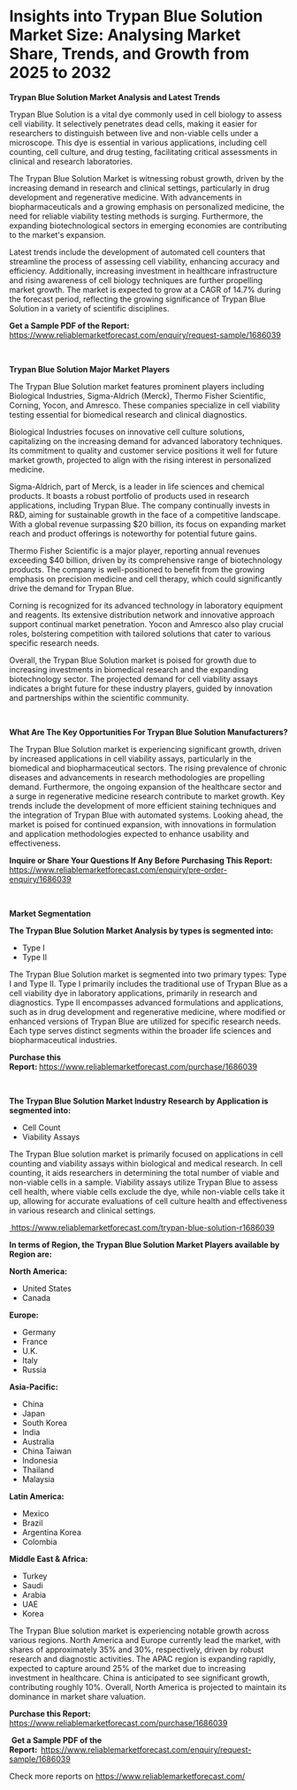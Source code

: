 <p><h1>Insights into Trypan Blue Solution Market Size: Analysing Market Share, Trends, and Growth from 2025 to 2032</h1></p><p><strong>Trypan Blue Solution Market Analysis and Latest Trends</strong></p>
<p><p>Trypan Blue Solution is a vital dye commonly used in cell biology to assess cell viability. It selectively penetrates dead cells, making it easier for researchers to distinguish between live and non-viable cells under a microscope. This dye is essential in various applications, including cell counting, cell culture, and drug testing, facilitating critical assessments in clinical and research laboratories.</p><p>The Trypan Blue Solution Market is witnessing robust growth, driven by the increasing demand in research and clinical settings, particularly in drug development and regenerative medicine. With advancements in biopharmaceuticals and a growing emphasis on personalized medicine, the need for reliable viability testing methods is surging. Furthermore, the expanding biotechnological sectors in emerging economies are contributing to the market's expansion.</p><p>Latest trends include the development of automated cell counters that streamline the process of assessing cell viability, enhancing accuracy and efficiency. Additionally, increasing investment in healthcare infrastructure and rising awareness of cell biology techniques are further propelling market growth. The market is expected to grow at a CAGR of 14.7% during the forecast period, reflecting the growing significance of Trypan Blue Solution in a variety of scientific disciplines.</p></p>
<p><strong>Get a Sample PDF of the Report:&nbsp;</strong> <a href="https://www.reliablemarketforecast.com/enquiry/request-sample/1686039?utm_campaign=3458&utm_medium=2&utm_source=Github&utm_content=ia&utm_term=24032025&utm_id=trypan-blue-solution">https://www.reliablemarketforecast.com/enquiry/request-sample/1686039</a></p>
<p>&nbsp;</p>
<p><strong>Trypan Blue Solution Major Market Players</strong></p>
<p><p>The Trypan Blue Solution market features prominent players including Biological Industries, Sigma-Aldrich (Merck), Thermo Fisher Scientific, Corning, Yocon, and Amresco. These companies specialize in cell viability testing essential for biomedical research and clinical diagnostics.</p><p>Biological Industries focuses on innovative cell culture solutions, capitalizing on the increasing demand for advanced laboratory techniques. Its commitment to quality and customer service positions it well for future market growth, projected to align with the rising interest in personalized medicine.</p><p>Sigma-Aldrich, part of Merck, is a leader in life sciences and chemical products. It boasts a robust portfolio of products used in research applications, including Trypan Blue. The company continually invests in R&D, aiming for sustainable growth in the face of a competitive landscape. With a global revenue surpassing $20 billion, its focus on expanding market reach and product offerings is noteworthy for potential future gains.</p><p>Thermo Fisher Scientific is a major player, reporting annual revenues exceeding $40 billion, driven by its comprehensive range of biotechnology products. The company is well-positioned to benefit from the growing emphasis on precision medicine and cell therapy, which could significantly drive the demand for Trypan Blue.</p><p>Corning is recognized for its advanced technology in laboratory equipment and reagents. Its extensive distribution network and innovative approach support continual market penetration. Yocon and Amresco also play crucial roles, bolstering competition with tailored solutions that cater to various specific research needs.</p><p>Overall, the Trypan Blue Solution market is poised for growth due to increasing investments in biomedical research and the expanding biotechnology sector. The projected demand for cell viability assays indicates a bright future for these industry players, guided by innovation and partnerships within the scientific community.</p></p>
<p>&nbsp;</p>
<p><strong>What Are The Key Opportunities For Trypan Blue Solution Manufacturers?</strong></p>
<p><p>The Trypan Blue Solution market is experiencing significant growth, driven by increased applications in cell viability assays, particularly in the biomedical and biopharmaceutical sectors. The rising prevalence of chronic diseases and advancements in research methodologies are propelling demand. Furthermore, the ongoing expansion of the healthcare sector and a surge in regenerative medicine research contribute to market growth. Key trends include the development of more efficient staining techniques and the integration of Trypan Blue with automated systems. Looking ahead, the market is poised for continued expansion, with innovations in formulation and application methodologies expected to enhance usability and effectiveness.</p></p>
<p><strong>Inquire or Share Your Questions If Any Before Purchasing This Report:</strong> <a href="https://www.reliablemarketforecast.com/enquiry/pre-order-enquiry/1686039?utm_campaign=3458&utm_medium=2&utm_source=Github&utm_content=ia&utm_term=24032025&utm_id=trypan-blue-solution">https://www.reliablemarketforecast.com/enquiry/pre-order-enquiry/1686039</a></p>
<p>&nbsp;</p>
<p><strong>Market Segmentation</strong></p>
<p><strong>The Trypan Blue Solution Market Analysis by types is segmented into:</strong></p>
<p><ul><li>Type I</li><li>Type II</li></ul></p>
<p><p>The Trypan Blue Solution market is segmented into two primary types: Type I and Type II. Type I primarily includes the traditional use of Trypan Blue as a cell viability dye in laboratory applications, primarily in research and diagnostics. Type II encompasses advanced formulations and applications, such as in drug development and regenerative medicine, where modified or enhanced versions of Trypan Blue are utilized for specific research needs. Each type serves distinct segments within the broader life sciences and biopharmaceutical industries.</p></p>
<p><strong>Purchase this Report:&nbsp;</strong><a href="https://www.reliablemarketforecast.com/purchase/1686039?utm_campaign=3458&utm_medium=2&utm_source=Github&utm_content=ia&utm_term=24032025&utm_id=trypan-blue-solution">https://www.reliablemarketforecast.com/purchase/1686039</a></p>
<p>&nbsp;</p>
<p><strong>The Trypan Blue Solution Market Industry Research by Application is segmented into:</strong></p>
<p><ul><li>Cell Count</li><li>Viability Assays</li></ul></p>
<p><p>The Trypan Blue solution market is primarily focused on applications in cell counting and viability assays within biological and medical research. In cell counting, it aids researchers in determining the total number of viable and non-viable cells in a sample. Viability assays utilize Trypan Blue to assess cell health, where viable cells exclude the dye, while non-viable cells take it up, allowing for accurate evaluations of cell culture health and effectiveness in various research and clinical settings.</p></p>
<p><a href="https://www.reliablemarketforecast.com/trypan-blue-solution-r1686039?utm_campaign=3458&utm_medium=2&utm_source=Github&utm_content=ia&utm_term=24032025&utm_id=trypan-blue-solution">&nbsp;https://www.reliablemarketforecast.com/trypan-blue-solution-r1686039</a></p>
<p><strong>In terms of Region, the Trypan Blue Solution Market Players available by Region are:</strong></p>
<p>
    <p> <strong> North America: </strong>
        <ul>
            <li>United States</li>
            <li>Canada</li>
        </ul>
        </p> 
    <p> <strong> Europe: </strong>
        <ul>
            <li>Germany</li>
            <li>France</li>
            <li>U.K.</li>
            <li>Italy</li>
            <li>Russia</li>
        </ul>
        </p> 
    <p> <strong> Asia-Pacific: </strong>
        <ul>
            <li>China</li>
            <li>Japan</li>
            <li>South Korea</li>
            <li>India</li>
            <li>Australia</li>
            <li>China Taiwan</li>
            <li>Indonesia</li>
            <li>Thailand</li>
            <li>Malaysia</li>
        </ul>
        </p> 
    <p> <strong> Latin America: </strong>
        <ul>
            <li>Mexico</li>
            <li>Brazil</li>
            <li>Argentina Korea</li>
            <li>Colombia</li>
        </ul>
        </p> 
    <p> <strong> Middle East & Africa: </strong>
        <ul>
            <li>Turkey</li>
            <li>Saudi</li>
            <li>Arabia</li>
            <li>UAE</li>
            <li>Korea</li>
        </ul>
    </p>
    </p>
<p><p>The Trypan Blue solution market is experiencing notable growth across various regions. North America and Europe currently lead the market, with shares of approximately 35% and 30%, respectively, driven by robust research and diagnostic activities. The APAC region is expanding rapidly, expected to capture around 25% of the market due to increasing investment in healthcare. China is anticipated to see significant growth, contributing roughly 10%. Overall, North America is projected to maintain its dominance in market share valuation.</p></p>
<p><strong>Purchase this Report: </strong><a href="https://www.reliablemarketforecast.com/purchase/1686039?utm_campaign=3458&utm_medium=2&utm_source=Github&utm_content=ia&utm_term=24032025&utm_id=trypan-blue-solution">https://www.reliablemarketforecast.com/purchase/1686039</a></p>
<p>&nbsp;<strong>Get a Sample PDF of the Report:&nbsp;&nbsp;</strong><a href="https://www.reliablemarketforecast.com/enquiry/request-sample/1686039?utm_campaign=3458&utm_medium=2&utm_source=Github&utm_content=ia&utm_term=24032025&utm_id=trypan-blue-solution">https://www.reliablemarketforecast.com/enquiry/request-sample/1686039</a></p>
<p><strong></strong></p>
<p>Check more reports on <a href="https://www.reliablemarketforecast.com/?utm_campaign=3458&utm_medium=2&utm_source=Github&utm_content=ia&utm_term=24032025&utm_id=trypan-blue-solution">https://www.reliablemarketforecast.com/</a></p>